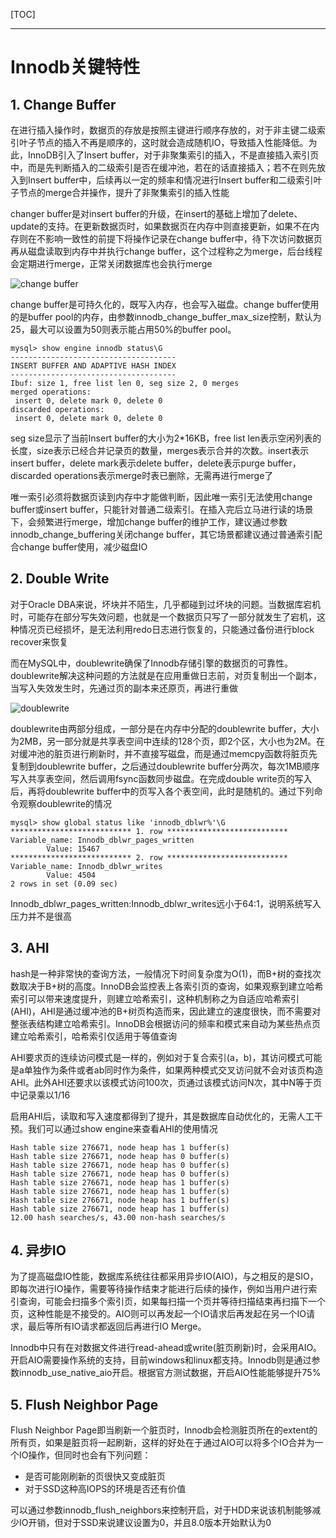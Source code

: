 [TOC]

---

# Innodb关键特性

## 1. Change Buffer

在进行插入操作时，数据页的存放是按照主键进行顺序存放的，对于非主键二级索引叶子节点的插入不再是顺序的，这时就会造成随机IO，导致插入性能降低。为此，InnoDB引入了Insert buffer，对于非聚集索引的插入，不是直接插入索引页中，而是先判断插入的二级索引是否在缓冲池，若在的话直接插入；若不在则先放入到Insert buffer中，后续再以一定的频率和情况进行Insert buffer和二级索引叶子节点的merge合并操作，提升了非聚集索引的插入性能

changer buffer是对insert buffer的升级，在insert的基础上增加了delete、update的支持。在更新数据页时，如果数据页在内存中则直接更新，如果不在内存则在不影响一致性的前提下将操作记录在change buffer中，待下次访问数据页再从磁盘读取到内存中并执行change buffer，这个过程称之为merge，后台线程会定期进行merge，正常关闭数据库也会执行merge

![change buffer](https://dev.mysql.com/doc/refman/5.7/en/images/innodb-change-buffer.png)

change buffer是可持久化的，既写入内存，也会写入磁盘。change buffer使用的是buffer pool的内存，由参数innodb_change_buffer_max_size控制，默认为25，最大可以设置为50则表示能占用50%的buffer pool。

```
mysql> show engine innodb status\G
-------------------------------------
INSERT BUFFER AND ADAPTIVE HASH INDEX
-------------------------------------
Ibuf: size 1, free list len 0, seg size 2, 0 merges
merged operations:
 insert 0, delete mark 0, delete 0
discarded operations:
 insert 0, delete mark 0, delete 0
```

seg size显示了当前Insert buffer的大小为2*16KB，free list len表示空闲列表的长度，size表示已经合并记录页的数量，merges表示合并的次数。insert表示insert buffer，delete mark表示delete buffer，delete表示purge buffer，discarded operations表示merge时表已删除，无需再进行merge了

唯一索引必须将数据页读到内存中才能做判断，因此唯一索引无法使用change buffer或insert buffer，只能针对普通二级索引。在插入完后立马进行读的场景下，会频繁进行merge，增加change buffer的维护工作，建议通过参数innodb_change_buffering关闭change buffer，其它场景都建议通过普通索引配合change buffer使用，减少磁盘IO



## 2. Double Write

对于Oracle DBA来说，坏块并不陌生，几乎都碰到过坏块的问题。当数据库宕机时，可能存在部分写失效问题，也就是一个数据页只写了一部分就发生了宕机，这种情况页已经损坏，是无法利用redo日志进行恢复的，只能通过备份进行block recover来恢复

而在MySQL中，doublewrite确保了Innodb存储引擎的数据页的可靠性。doublewrite解决这种问题的方法就是在应用重做日志前，对页复制出一个副本，当写入失效发生时，先通过页的副本来还原页，再进行重做

![doublewrite](https://gitee.com/dba_one/dba_note/raw/master/images/u=488597271,1292826697&fm=26&fmt=auto&gp=0.jpg)

doublewrite由两部分组成，一部分是在内存中分配的doublewrite buffer，大小为2MB，另一部分就是共享表空间中连续的128个页，即2个区，大小也为2M。在对缓冲池的脏页进行刷新时，并不直接写磁盘，而是通过memcpy函数将脏页先复制到doublewrite buffer，之后通过doublewrite buffer分两次，每次1MB顺序写入共享表空间，然后调用fsync函数同步磁盘。在完成double write页的写入后，再将doublewrite buffer中的页写入各个表空间，此时是随机的。通过下列命令观察doublewrite的情况
```
mysql> show global status like 'innodb_dblwr%'\G
*************************** 1. row ***************************
Variable_name: Innodb_dblwr_pages_written
        Value: 15467
*************************** 2. row ***************************
Variable_name: Innodb_dblwr_writes
        Value: 4504
2 rows in set (0.09 sec)
```
Innodb_dblwr_pages_written:Innodb_dblwr_writes远小于64:1，说明系统写入压力并不是很高



## 3. AHI

hash是一种非常快的查询方法，一般情况下时间复杂度为O(1)，而B+树的查找次数取决于B+树的高度。InnoDB会监控表上各索引页的查询，如果观察到建立哈希索引可以带来速度提升，则建立哈希索引，这种机制称之为自适应哈希索引(AHI)，AHI是通过缓冲池的B+树页构造而来，因此建立的速度很快，而不需要对整张表结构建立哈希索引。InnoDB会根据访问的频率和模式来自动为某些热点页建立哈希索引，哈希索引仅适用于等值查询

AHI要求页的连续访问模式是一样的，例如对于复合索引(a，b)，其访问模式可能是a单独作为条件或者ab同时作为条件，如果两种模式交叉访问就不会对该页构造AHI。此外AHI还要求以该模式访问100次，页通过该模式访问N次，其中N等于页中记录乘以1/16

启用AHI后，读取和写入速度都得到了提升，其是数据库自动优化的，无需人工干预。我们可以通过show engine来查看AHI的使用情况
```
Hash table size 276671, node heap has 1 buffer(s)
Hash table size 276671, node heap has 0 buffer(s)
Hash table size 276671, node heap has 0 buffer(s)
Hash table size 276671, node heap has 0 buffer(s)
Hash table size 276671, node heap has 1 buffer(s)
Hash table size 276671, node heap has 1 buffer(s)
Hash table size 276671, node heap has 1 buffer(s)
Hash table size 276671, node heap has 1 buffer(s)
12.00 hash searches/s, 43.00 non-hash searches/s
```



## 4. 异步IO

为了提高磁盘IO性能，数据库系统往往都采用异步IO(AIO)，与之相反的是SIO，即每次进行IO操作，需要等待操作结束才能进行后续的操作，例如当用户进行索引查询，可能会扫描多个索引页，如果每扫描一个页并等待扫描结束再扫描下一个页，这种性能是不接受的。AIO则可以再发起一个IO请求后再发起在另一个IO请求，最后等所有IO请求都返回后再进行IO Merge。 

Innodb中只有在对数据文件进行read-ahead或write(脏页刷新)时，会采用AIO。开启AIO需要操作系统的支持，目前windows和linux都支持。Innodb则是通过参数innodb_use_native_aio开启。根据官方测试数据，开启AIO性能能够提升75%



## 5. Flush Neighbor Page

Flush Neighbor Page即当刷新一个脏页时，Innodb会检测脏页所在的extent的所有页，如果是脏页将一起刷新，这样的好处在于通过AIO可以将多个IO合并为一个IO操作，但同时也会有下列问题：
- 是否可能刚刷新的页很快又变成脏页
- 对于SSD这种高IOPS的环境是否还有价值

可以通过参数innodb_flush_neighbors来控制开启，对于HDD来说该机制能够减少IO开销，但对于SSD来说建议设置为0，并且8.0版本开始默认为0